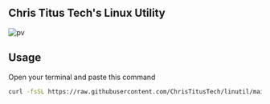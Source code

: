 ## Chris Titus Tech's Linux Utility
![pv](https://i.imgur.com/quoAwXf.png)
## Usage
Open your terminal and paste this command
```bash
curl -fsSL https://raw.githubusercontent.com/ChrisTitusTech/linutil/main/start.sh | sh
```
